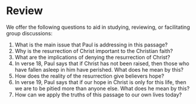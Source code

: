 # Review

We offer the following questions to aid in studying, reviewing, or facilitating group discussions:

1. What is the main issue that Paul is addressing in this passage?
2. Why is the resurrection of Christ important to the Christian faith?
3. What are the implications of denying the resurrection of Christ?
4. In verse 18, Paul says that if Christ has not been raised, then those who have fallen asleep in him have perished. What does he mean by this?
5. How does the reality of the resurrection give believers hope?
6. In verse 19, Paul says that if our hope in Christ is only for this life, then we are to be pitied more than anyone else. What does he mean by this?
7. How can we apply the truths of this passage to our own lives today?
